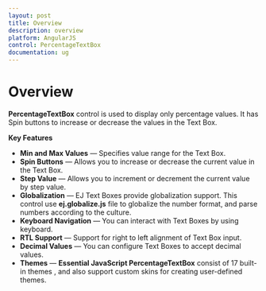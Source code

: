 ```yaml
---
layout: post
title: Overview
description: overview
platform: AngularJS
control: PercentageTextBox 
documentation: ug
---
```


# Overview

**PercentageTextBox** control is used to display only percentage values. It has Spin buttons to increase or decrease the values in the Text Box.

**Key Features**

* **Min and Max Values** — Specifies value range for the Text Box.
* **Spin Buttons** — Allows you to increase or decrease the current value in the Text Box.
* **Step Value** — Allows you to increment or decrement the current value by step value.
* **Globalization** — EJ Text Boxes provide globalization support. This control use **ej.globalize.js** file to globalize the number format, and parse numbers according to the culture.
* **Keyboard Navigation** — You can interact with Text Boxes by using keyboard.
* **RTL Support** — Support for right to left alignment of Text Box input.
* **Decimal Values** — You can configure Text Boxes to accept decimal values.
* **Themes** — **Essential JavaScript PercentageTextBox** consist of 17 built-in themes , and also support custom skins for creating user-defined themes.



